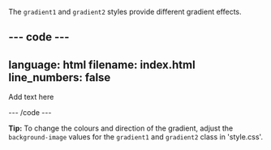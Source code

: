 The `gradient1` and `gradient2` styles provide different gradient effects. 

--- code ---
---
language: html
filename: index.html
line_numbers: false
---

<div class="gradient1">
    <p>Add text here</p>
</div>

--- /code ---

**Tip:** To change the colours and direction of the gradient, adjust the `background-image` values for the `gradient1` and `gradient2` class in 'style.css'.
